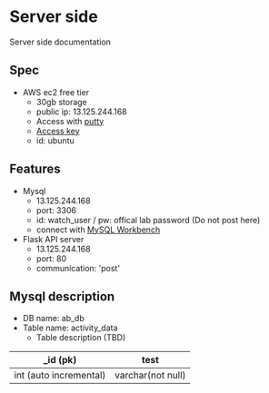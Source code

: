 # Server side
Server side documentation

## Spec
- AWS ec2 free tier
    - 30gb storage
    - public ip: 13.125.244.168
    - Access with [putty](https://www.puttygen.com/download-putty)
    - [Access key](https://drive.google.com/drive/folders/1Zve1Th82OmGuSycDF1C17D3cwQ6-ETcQ?usp=sharing)
    - id: ubuntu
## Features
- Mysql
    - 13.125.244.168
    - port: 3306
    - id: watch_user / pw: offical lab password (Do not post here)
    - connect with [MySQL Workbench](https://dev.mysql.com/downloads/workbench/)
- Flask API server
    - 13.125.244.168
    - port: 80
    - communication: 'post'

## Mysql description
- DB name: ab_db
- Table name: activity_data
    - Table description (TBD)

| _id (pk) | test |
|------------|------------|
| int (auto incremental) | varchar(not null) |
